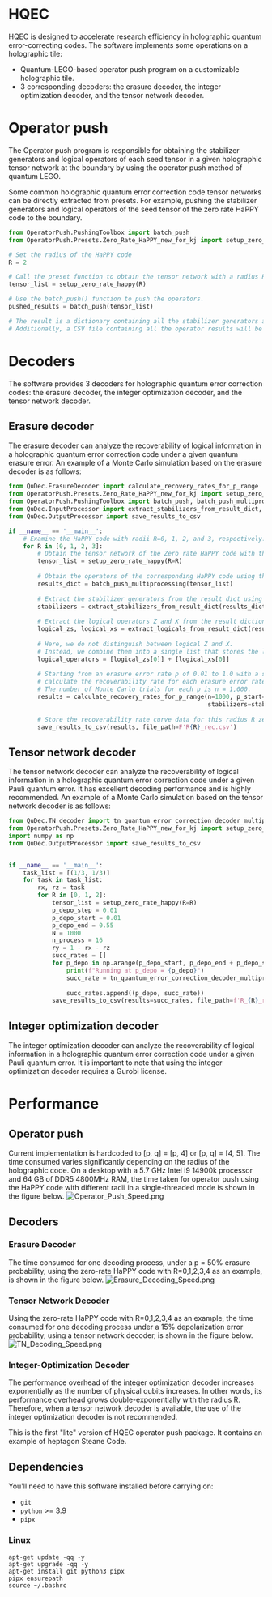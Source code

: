 # HQEC

HQEC is designed to accelerate research efficiency in holographic quantum error-correcting codes. The software
implements some operations on a holographic tile:

- Quantum-LEGO-based operator push program on a customizable holographic tile. 
- 3 corresponding decoders: the erasure decoder, the integer optimization decoder, and the tensor network decoder.

# Operator push
The Operator push program is responsible for obtaining the stabilizer generators and logical operators of each seed tensor in a given holographic tensor network at the boundary by using the operator push method of quantum LEGO. 

Some common holographic quantum error correction code tensor networks can be directly extracted from presets. For example, pushing the stabilizer generators and logical operators of the seed tensor of the zero rate HaPPY code to the boundary.

```python
from OperatorPush.PushingToolbox import batch_push
from OperatorPush.Presets.Zero_Rate_HaPPY_new_for_kj import setup_zero_rate_happy

# Set the radius of the HaPPY code
R = 2

# Call the preset function to obtain the tensor network with a radius R, and store all the generated tensors in a list.
tensor_list = setup_zero_rate_happy(R)

# Use the batch_push() function to push the operators. 
pushed_results = batch_push(tensor_list)

# The result is a dictionary containing all the stabilizer generators and logical operators. 
# Additionally, a CSV file containing all the operator results will be generated.
```


# Decoders
The software provides 3 decoders for holographic quantum error correction codes: the erasure decoder, the integer optimization decoder, and the tensor network decoder.
## Erasure decoder
The erasure decoder can analyze the recoverability of logical information in a holographic quantum error correction code under a given quantum erasure error. An example of a Monte Carlo simulation based on the erasure decoder is as follows:

```python
from QuDec.ErasureDecoder import calculate_recovery_rates_for_p_range
from OperatorPush.Presets.Zero_Rate_HaPPY_new_for_kj import setup_zero_rate_happy
from OperatorPush.PushingToolbox import batch_push, batch_push_multiprocessing
from QuDec.InputProcessor import extract_stabilizers_from_result_dict, extract_logicals_from_result_dict
from QuDec.OutputProcessor import save_results_to_csv

if __name__ == '__main__':
    # Examine the HaPPY code with radii R=0, 1, 2, and 3, respectively.
    for R in [0, 1, 2, 3]:
        # Obtain the tensor network of the Zero rate HaPPY code with the corresponding radius through the preset.
        tensor_list = setup_zero_rate_happy(R=R)
        
        # Obtain the operators of the corresponding HaPPY code using the operator push function.
        results_dict = batch_push_multiprocessing(tensor_list)
        
        # Extract the stabilizer generators from the result dict using the built-in function and store them in a list.
        stabilizers = extract_stabilizers_from_result_dict(results_dict)
        
        # Extract the logical operators Z and X from the result dictionary separately and store them each in a list.
        logical_zs, logical_xs = extract_logicals_from_result_dict(results_dict)
        
        # Here, we do not distinguish between logical Z and X. 
        # Instead, we combine them into a single list that stores the logical operators.
        logical_operators = [logical_zs[0]] + [logical_xs[0]]
        
        # Starting from an erasure error rate p of 0.01 to 1.0 with a step size of 0.01, 
        # calculate the recoverability rate for each erasure error rate p. 
        # The number of Monte Carlo trials for each p is n = 1,000.
        results = calculate_recovery_rates_for_p_range(n=1000, p_start=0.01, p_end=1.0, p_step=0.01,
                                                       stabilizers=stabilizers, logical_operators=logical_operators)
        
        # Store the recoverability rate curve data for this radius R zero rate HaPPY code into a CSV file.
        save_results_to_csv(results, file_path=F'R{R}_rec.csv')
```

## Tensor network decoder
The tensor network decoder can analyze the recoverability of logical information in a holographic quantum error correction code under a given Pauli quantum error. It has excellent decoding performance and is highly recommended. An example of a Monte Carlo simulation based on the tensor network decoder is as follows:

```python
from QuDec.TN_decoder import tn_quantum_error_correction_decoder_multiprocess
from OperatorPush.Presets.Zero_Rate_HaPPY_new_for_kj import setup_zero_rate_happy, setup_max_rate_happy
import numpy as np
from QuDec.OutputProcessor import save_results_to_csv


if __name__ == '__main__':
    task_list = [(1/3, 1/3)]
    for task in task_list:
        rx, rz = task
        for R in [0, 1, 2]:
            tensor_list = setup_zero_rate_happy(R=R)
            p_depo_step = 0.01
            p_depo_start = 0.01
            p_depo_end = 0.55
            N = 1000
            n_process = 16
            ry = 1 - rx - rz
            succ_rates = []
            for p_depo in np.arange(p_depo_start, p_depo_end + p_depo_step, p_depo_step):
                print(f"Running at p_depo = {p_depo}")
                succ_rate = tn_quantum_error_correction_decoder_multiprocess(tensor_list=tensor_list, p=p_depo, rx=rx,
                                                                             ry=ry, rz=rz, N=N, n_process=n_process)
                succ_rates.append((p_depo, succ_rate))
            save_results_to_csv(results=succ_rates, file_path=f'R_{R}_rx_{rx}_rz_{rz}.csv')

```

## Integer optimization decoder
The integer optimization decoder can analyze the recoverability of logical information in a holographic quantum error correction code under a given Pauli quantum error. It is important to note that using the integer optimization decoder requires a Gurobi license.

# Performance
## Operator push
Current implementation is hardcoded to [p, q] = [p, 4] or [p, q] = [4, 5]. The time consumed varies significantly depending on the radius of the holographic code. On a desktop with a 5.7 GHz Intel i9 14900k processor and 64 GB of DDR5 4800MHz RAM, the time taken for operator push using the HaPPY code with different radii in a single-threaded mode is shown in the figure below.
![Operator_Push_Speed.png](readme_pics/Operator_Push_Speed.png)

## Decoders
### Erasure Decoder
The time consumed for one decoding process, under a p = 50% erasure probability, using the zero-rate HaPPY code with R=0,1,2,3,4 as an example, is shown in the figure below.
![Erasure_Decoding_Speed.png](readme_pics/Erasure_Decoding_Speed.png)

### Tensor Network Decoder
Using the zero-rate HaPPY code with R=0,1,2,3,4 as an example, the time consumed for one decoding process under a 15% depolarization error probability, using a tensor network decoder, is shown in the figure below.
![TN_Decoding_Speed.png](readme_pics/TN_Decoding_Speed.png)

### Integer-Optimization Decoder
The performance overhead of the integer optimization decoder increases exponentially as the number of physical qubits increases. In other words, its performance overhead grows double-exponentially with the radius R. Therefore, when a tensor network decoder is available, the use of the integer optimization decoder is not recommended.

This is the first "lite" version of HQEC operator push package. It contains an example of heptagon Steane Code.

## Dependencies

You'll need to have this software installed before carrying on:

- `git`
- `python` >= 3.9
- `pipx`

### Linux

```shell
apt-get update -qq -y
apt-get upgrade -qq -y
apt-get install git python3 pipx
pipx ensurepath
source ~/.bashrc
```

